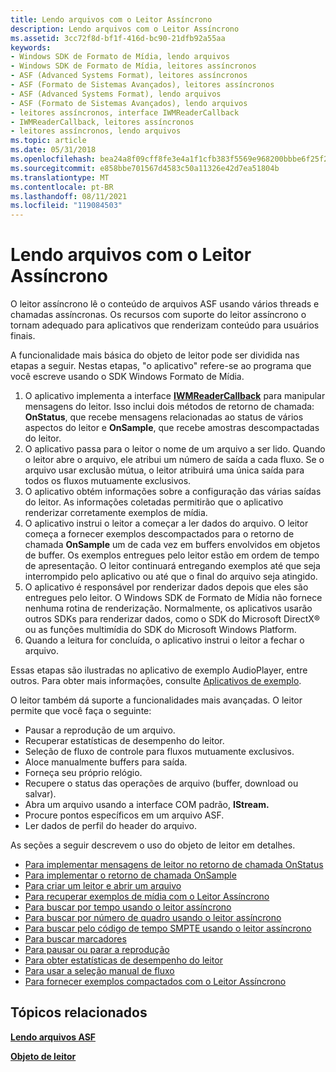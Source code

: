 ```yaml
---
title: Lendo arquivos com o Leitor Assíncrono
description: Lendo arquivos com o Leitor Assíncrono
ms.assetid: 3cc72f8d-bf1f-416d-bc90-21dfb92a55aa
keywords:
- Windows SDK de Formato de Mídia, lendo arquivos
- Windows SDK de Formato de Mídia, leitores assíncronos
- ASF (Advanced Systems Format), leitores assíncronos
- ASF (Formato de Sistemas Avançados), leitores assíncronos
- ASF (Advanced Systems Format), lendo arquivos
- ASF (Formato de Sistemas Avançados), lendo arquivos
- leitores assíncronos, interface IWMReaderCallback
- IWMReaderCallback, leitores assíncronos
- leitores assíncronos, lendo arquivos
ms.topic: article
ms.date: 05/31/2018
ms.openlocfilehash: bea24a8f09cff8fe3e4a1f1cfb383f5569e968200bbbe6f25f2c8f225b3c18f5
ms.sourcegitcommit: e858bbe701567d4583c50a11326e42d7ea51804b
ms.translationtype: MT
ms.contentlocale: pt-BR
ms.lasthandoff: 08/11/2021
ms.locfileid: "119084503"
---
```

# <a name="reading-files-with-the-asynchronous-reader"></a>Lendo arquivos com o Leitor Assíncrono

O leitor assíncrono lê o conteúdo de arquivos ASF usando vários threads e chamadas assíncronas. Os recursos com suporte do leitor assíncrono o tornam adequado para aplicativos que renderizam conteúdo para usuários finais.

A funcionalidade mais básica do objeto de leitor pode ser dividida nas etapas a seguir. Nestas etapas, "o aplicativo" refere-se ao programa que você escreve usando o SDK Windows Formato de Mídia.

1.  O aplicativo implementa a interface [**IWMReaderCallback**](/previous-versions/windows/desktop/api/wmsdkidl/nn-wmsdkidl-iwmreadercallback) para manipular mensagens do leitor. Isso inclui dois métodos de retorno de chamada: **OnStatus**, que recebe mensagens relacionadas ao status de vários aspectos do leitor e **OnSample**, que recebe amostras descompactadas do leitor.
2.  O aplicativo passa para o leitor o nome de um arquivo a ser lido. Quando o leitor abre o arquivo, ele atribui um número de saída a cada fluxo. Se o arquivo usar exclusão mútua, o leitor atribuirá uma única saída para todos os fluxos mutuamente exclusivos.
3.  O aplicativo obtém informações sobre a configuração das várias saídas do leitor. As informações coletadas permitirão que o aplicativo renderizar corretamente exemplos de mídia.
4.  O aplicativo instrui o leitor a começar a ler dados do arquivo. O leitor começa a fornecer exemplos descompactados para o retorno de chamada **OnSample** um de cada vez em buffers envolvidos em objetos de buffer. Os exemplos entregues pelo leitor estão em ordem de tempo de apresentação. O leitor continuará entregando exemplos até que seja interrompido pelo aplicativo ou até que o final do arquivo seja atingido.
5.  O aplicativo é responsável por renderizar dados depois que eles são entregues pelo leitor. O Windows SDK de Formato de Mídia não fornece nenhuma rotina de renderização. Normalmente, os aplicativos usarão outros SDKs para renderizar dados, como o SDK do Microsoft DirectX® ou as funções multimídia do SDK do Microsoft Windows Platform.
6.  Quando a leitura for concluída, o aplicativo instrui o leitor a fechar o arquivo.

Essas etapas são ilustradas no aplicativo de exemplo AudioPlayer, entre outros. Para obter mais informações, consulte [Aplicativos de exemplo](sample-applications.md).

O leitor também dá suporte a funcionalidades mais avançadas. O leitor permite que você faça o seguinte:

-   Pausar a reprodução de um arquivo.
-   Recuperar estatísticas de desempenho do leitor.
-   Seleção de fluxo de controle para fluxos mutuamente exclusivos.
-   Aloce manualmente buffers para saída.
-   Forneça seu próprio relógio.
-   Recupere o status das operações de arquivo (buffer, download ou salvar).
-   Abra um arquivo usando a interface COM padrão, **IStream.**
-   Procure pontos específicos em um arquivo ASF.
-   Ler dados de perfil do header do arquivo.

As seções a seguir descrevem o uso do objeto de leitor em detalhes.

-   [Para implementar mensagens de leitor no retorno de chamada OnStatus](to-implement-reader-messages-in-the-onstatus-callback.md)
-   [Para implementar o retorno de chamada OnSample](to-implement-the-onsample-callback.md)
-   [Para criar um leitor e abrir um arquivo](to-create-a-reader-and-open-a-file.md)
-   [Para recuperar exemplos de mídia com o Leitor Assíncrono](to-retrieve-media-samples-with-the-asynchronous-reader.md)
-   [Para buscar por tempo usando o leitor assíncrono](to-seek-by-time-using-the-asynchronous-reader.md)
-   [Para buscar por número de quadro usando o leitor assíncrono](to-seek-by-frame-number-using-the-asynchronous-reader.md)
-   [Para buscar pelo código de tempo SMPTE usando o leitor assíncrono](to-seek-by-smpte-time-code-using-the-asynchronous-reader.md)
-   [Para buscar marcadores](to-seek-to-markers.md)
-   [Para pausar ou parar a reprodução](to-pause-or-stop-playback.md)
-   [Para obter estatísticas de desempenho do leitor](to-get-reader-performance-statistics.md)
-   [Para usar a seleção manual de fluxo](to-use-manual-stream-selection.md)
-   [Para fornecer exemplos compactados com o Leitor Assíncrono](to-deliver-compressed-samples-with-the-asynchronous-reader.md)

## <a name="related-topics"></a>Tópicos relacionados

<dl> <dt>

[**Lendo arquivos ASF**](reading-asf-files.md)
</dt> <dt>

[**Objeto de leitor**](reader-object.md)
</dt> </dl>

 

 




